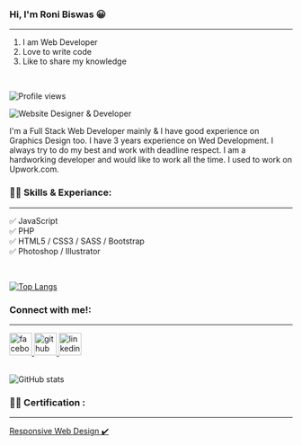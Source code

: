 ### Hi, I'm Roni Biswas 😀
<hr>

1. I am Web Developer
2. Love to write code
3. Like to share my knowledge

<br>

![Profile views](https://gpvc.arturio.dev/roni-biswas) 


![Website Designer & Developer](https://scontent.fdac90-1.fna.fbcdn.net/v/t39.30808-6/278479724_340830718028370_2799834971647531293_n.jpg?stp=dst-jpg_p180x540&_nc_cat=105&ccb=1-5&_nc_sid=e3f864&_nc_ohc=Ys4chkOr4EIAX-pvUg5&_nc_ht=scontent.fdac90-1.fna&oh=00_AT-_V_1eKyRYFO5IlBlDjeg__1IoV4dw1p9bjkweGLmtqA&oe=625DCBF5)

I'm a Full Stack Web Developer mainly & I have good experience on Graphics Design too. I have 3 years experience on Wed Development. I always try to do my best and work with deadline respect. I am a hardworking developer and would like to work all the time. I used to work on Upwork.com.

### 👨&zwj;💻 Skills & Experiance:

<hr>

✅ JavaScript  
✅ PHP  
✅ HTML5 / CSS3 / SASS / Bootstrap  
✅ Photoshop / Illustrator  

<br>

[![Top Langs](https://github-readme-stats.vercel.app/api/top-langs/?username=roni-biswas)](https://github.com/anuraghazra/github-readme-stats)

### Connect with me!:

<hr>

<a href="https://www.facebook.com/roni.biswas.48/">
  <img src="https://camo.githubusercontent.com/2d1ffa69dd491ebeca01b2098cf8233dd09950ff5895abccd5b455ca442abc59/68747470733a2f2f696d672e736869656c64732e696f2f62616467652f46616365626f6f6b2d3138373746323f7374796c653d666f722d7468652d6261646765266c6f676f3d66616365626f6f6b266c6f676f436f6c6f723d7768697465" alt="facebook" height="40" style="max-width: 100%;">
  </a>
  
  <a href="https://github.com/roni-biswas">
  <img src="https://camo.githubusercontent.com/bd2bd127c104ba5c98bb12c70801b075aee1f040009089510f69554300e7ff41/68747470733a2f2f696d672e736869656c64732e696f2f62616467652f4769742d4630353033323f7374796c653d666f722d7468652d6261646765266c6f676f3d676974266c6f676f436f6c6f723d7768697465" alt="github" height="40" style="max-width: 100%;">
  </a>
  
  <a href="https://www.linkedin.com/in/designdevroni/">
  <img src="https://camo.githubusercontent.com/a80d00f23720d0bc9f55481cfcd77ab79e141606829cf16ec43f8cacc7741e46/68747470733a2f2f696d672e736869656c64732e696f2f62616467652f4c696e6b6564496e2d3030373742353f7374796c653d666f722d7468652d6261646765266c6f676f3d6c696e6b6564696e266c6f676f436f6c6f723d7768697465" alt="linkedin" height="40" style="max-width: 100%;">
  </a>

<br>
<br>

![GitHub stats](https://github-readme-stats.vercel.app/api?username=roni-biswas&show_icons=true) 
  
  
 ### **👨&zwj;💻** Certification :

<hr>

<a href="https://freecodecamp.org/certification/roni-biswas/responsive-web-design">
Responsive Web Design ✔️
</a>
